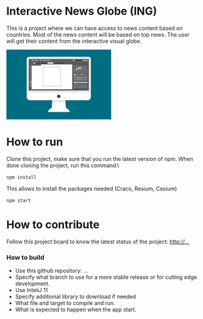 # Interactive News Globe (ING)
This is a project where we can have access to news content based on countries. Most of the news content will be based on top news. The user will get their content from the interactive visual globe.  

![This is a screenshot.](images.png)
# How to run
Clone this project, make sure that you run the latest version of npm.
When done cloning the project, run this command:\
```
npm install  
```
This allows to install the packages needed (Craco, Resium, Cesium)
```
npm start  
```

# How to contribute
Follow this project board to know the latest status of the project: [http://...]([http://...])  

### How to build
- Use this github repository: ... 
- Specify what branch to use for a more stable release or for cutting edge development.  
- Use InteliJ 11
- Specify additional library to download if needed 
- What file and target to compile and run. 
- What is expected to happen when the app start. 
